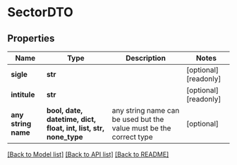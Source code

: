 # SectorDTO


## Properties
Name | Type | Description | Notes
------------ | ------------- | ------------- | -------------
**sigle** | **str** |  | [optional] [readonly] 
**intitule** | **str** |  | [optional] [readonly] 
**any string name** | **bool, date, datetime, dict, float, int, list, str, none_type** | any string name can be used but the value must be the correct type | [optional]

[[Back to Model list]](../README.md#documentation-for-models) [[Back to API list]](../README.md#documentation-for-api-endpoints) [[Back to README]](../README.md)


